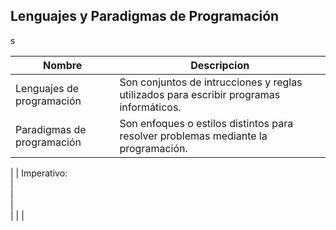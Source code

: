 ## Lenguajes y Paradigmas de Programación

s


| Nombre                  | Descripcion                                                           | 
|-------------------------|-----------------------------------------------------------------------|
| Lenguajes de programación| Son conjuntos de intrucciones y reglas utilizados para escribir programas informáticos.| 
| Paradigmas de programación| Son enfoques o estilos distintos para resolver problemas mediante la programación.    |
|
|                           <td rowspan="4">Imperativo:</td>                                                       
|                                                                                                                  
|                                                                                                                 
|                                                                                                                 
|                           |                                                                                       |


